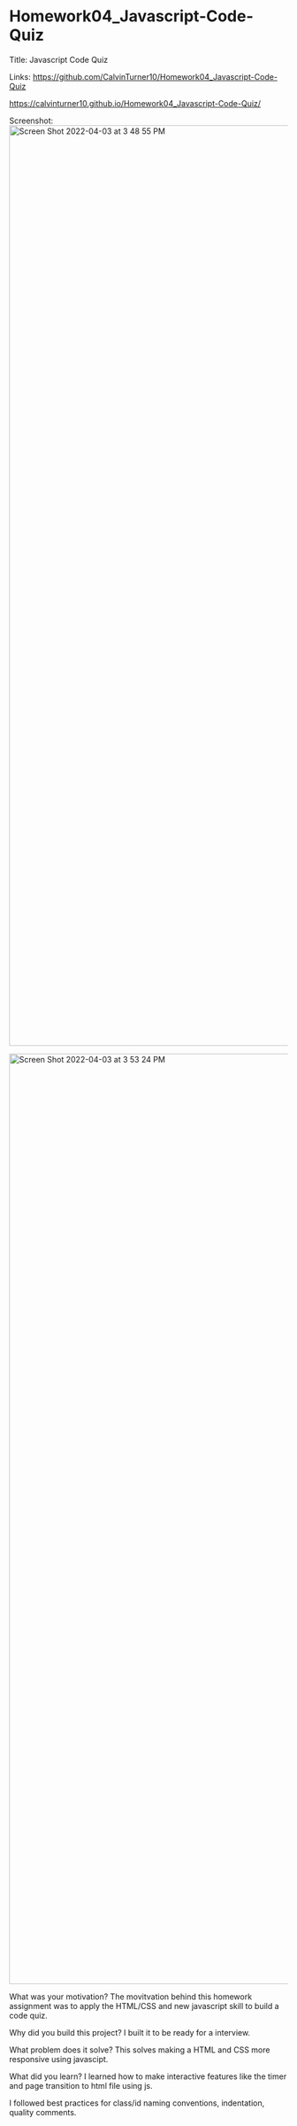 # Homework04_Javascript-Code-Quiz
Title: Javascript Code Quiz

Links: https://github.com/CalvinTurner10/Homework04_Javascript-Code-Quiz

https://calvinturner10.github.io/Homework04_Javascript-Code-Quiz/

Screenshot: <img width="1662" alt="Screen Shot 2022-04-03 at 3 48 55 PM" src="https://user-images.githubusercontent.com/92739989/161445569-af98df62-80e4-4fd6-88fa-43db85853044.png">


<img width="1680" alt="Screen Shot 2022-04-03 at 3 53 24 PM" src="https://user-images.githubusercontent.com/92739989/161445718-b79f7c77-8e1a-4ab6-b998-7d1d1efa4877.png">

What was your motivation?
The movitvation behind this homework assignment was to apply the HTML/CSS and new javascript skill to build a code quiz.

Why did you build this project? I built it to be ready for a interview.

What problem does it solve? This solves making a HTML and CSS more responsive using javascipt.

What did you learn? I learned how to make interactive features like the timer and page transition to html file using js.

 I followed best practices for class/id naming conventions, indentation, quality comments.